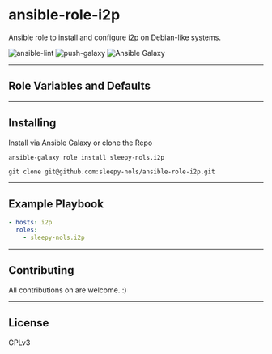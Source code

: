 # ansible-role-i2p
Ansible role to install and configure [i2p](https://geti2p.net) on Debian-like systems.

![ansible-lint](https://github.com/sleepy-nols/ansible-role-i2p/actions/workflows/ansible-lint.yml/badge.svg)
![push-galaxy](https://github.com/sleepy-nols/ansible-role-i2p/actions/workflows/ansible-galaxy-push-role.yml/badge.svg)
![Ansible Galaxy](https://img.shields.io/badge/Ansible_Galaxy-sleepy--nols.i2p-blue)

---
## Role Variables and Defaults


---
## Installing

Install via Ansible Galaxy or clone the Repo
```
ansible-galaxy role install sleepy-nols.i2p

git clone git@github.com:sleepy-nols/ansible-role-i2p.git
```
---
## Example Playbook

```yml
- hosts: i2p
  roles:
    - sleepy-nols.i2p
```

---
## Contributing

All contributions on are welcome. :)

---
## License
GPLv3
